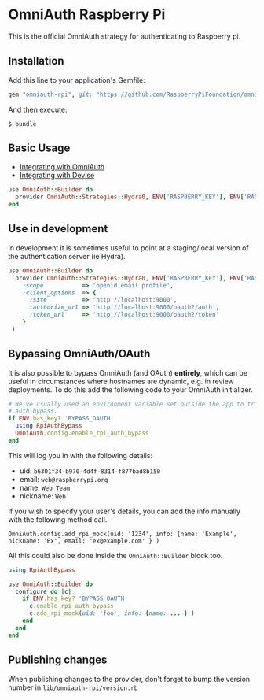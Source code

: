 # OmniAuth Raspberry Pi

This is the official OmniAuth strategy for authenticating to Raspberry pi.

## Installation

Add this line to your application's Gemfile:

```ruby
gem "omniauth-rpi", git: "https://github.com/RaspberryPiFoundation/omniauth-rpi.git", tag: "v0.6.0"
```

And then execute:

    $ bundle

## Basic Usage

- [Integrating with OmniAuth](https://github.com/omniauth/omniauth/wiki)
- [Integrating with Devise](https://github.com/plataformatec/devise/wiki/OmniAuth:-Overview)


```ruby
use OmniAuth::Builder do
  provider OmniAuth::Strategies::Hydra0, ENV['RASPBERRY_KEY'], ENV['RASPBERRY_SECRET']
end
```

## Use in development

In development it is sometimes useful to point at a staging/local version of the authentication
server (ie Hydra).

```ruby
use OmniAuth::Builder do
  provider OmniAuth::Strategies::Hydra0, ENV['RASPBERRY_KEY'], ENV['RASPBERRY_SECRET'],
    :scope           => 'openid email profile',
    :client_options  => {
      :site          => 'http://localhost:9000',
      :authorize_url => 'http://localhost:9000/oauth2/auth',
      :token_url     => 'http://localhost:9000/oauth2/token'
    }
 )
```

## Bypassing OmniAuth/OAuth

It is also possible to bypass OmniAuth (and OAuth) **entirely**, which can be useful in circumstances where hostnames are dynamic, e.g. in review deployments.  To do this add the following code to your OmniAuth initializer.

```ruby
# We've usually used an environment variable set outside the app to trigger the
# auth bypass.
if ENV.has_key? 'BYPASS_OAUTH'
  using RpiAuthBypass
  OmniAuth.config.enable_rpi_auth_bypass
end
```

This will log you in with the following details:
  * uid: `b6301f34-b970-4d4f-8314-f877bad8b150`
  * email: `web@raspberrypi.org`
  * name: `Web Team`
  * nickname: `Web`

If you wish to specify your user's details, you can add the info manually with the following method call.
```
OmniAuth.config.add_rpi_mock(uid: '1234', info: {name: 'Example', nickname: 'Ex', email: 'ex@example.com' } )
```

All this could also be done inside the `OmniAuth::Builder` block too.

```ruby
using RpiAuthBypass

use OmniAuth::Builder do
  configure do |c|
    if ENV.has_key? 'BYPASS_OAUTH'
      c.enable_rpi_auth_bypass
      c.add_rpi_mock(uid: 'foo', info: {name: ... } )
    end
  end
end
```

## Publishing changes

When publishing changes to the provider, don't forget to bump the version number in `lib/omniauth-rpi/version.rb`
